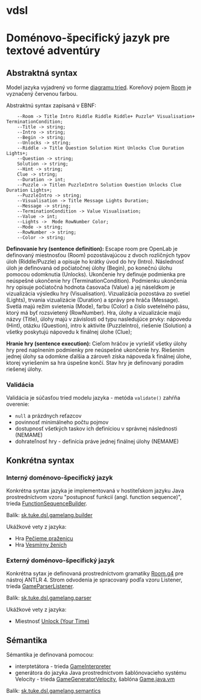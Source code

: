 # vdsl

# Doménovo-špecifický jazyk pre textové adventúry

## Abstraktná syntax

Model jazyka vyjadrený vo forme [diagramu tried](escape-room.svg). 
Koreňový pojem [Room](src/main/java/sk/tuke/dsl/gamelang/model/Game.java) je vyznačený červenou farbou.

Abstraktnú syntax zapísaná v EBNF:
```
    --Room -> Title Intro Riddle Riddle Riddle+ Puzzle* Visualisation+ TerminationCondition;
    --Title -> string;
    --Intro -> string;
    --Begin -> string;
    --Unlocks -> string;
    --Riddle -> Title Question Solution Hint Unlocks Clue Duration Lights+;
    --Question -> string;
    Solution -> string;
    --Hint -> string;
    Clue -> string;
    --Duration -> int;
    --Puzzle -> Titlen PuzzleIntro Solution Question Unlocks Clue Duration Lights+;
    --PuzzleIntro -> string;
    --Visualisation -> Title Message Lights Duration;
    --Message -> string;
    --TerminationCondition -> Value Visualisation;
    --Value -> int;
    --Lights ->  Mode RowNumber Color;
    --Mode -> string;
    --RowNumber -> string;
    --Color -> string;
```

**Definovanie hry (sentence definition):** Escape room pre OpenLab je definovaný miestnosťou (Room) pozostávajúcou z dvoch rozličných typov úloh (Riddle/Puzzle) a opisuje ho krátky úvod do hry (Intro). Následnosť úloh je definovaná od počiatočnej úlohy (Begin), po konečnú úlohu pomocou odomknutia (Unlocks). Ukončenie hry definuje podmienka pre neúspešné ukončenie hry (TerminationCondition). Podmienku ukončenia hry opisuje počiatočná hodnota časovača (Value) a jej náseldkom je vizualizácia výsledku hry (Visualisation). 
Vizualizácia pozostáva zo svetiel (Lights), trvania vizualizácie (Duration) a správy pre hráča (Message).
Svetlá majú režim svietenia (Mode), farbu (Color) a číslo svetelného pásu, ktorý má byť rozsvietený (RowNumber).
Hra, úlohy a vizualizácie majú názvy (Title), úlohy majú v závislosti od typu nasledujúce prvky: nápovedu (Hint), otázku (Question), intro k aktivite (PuzzleIntro), riešenie (Solution) a všetky poskytujú nápovedu k finálnej úlohe (Clue);

**Hranie hry (sentence execution):** Cieľom hráčov je vyriešiť všetky úlohy hry pred naplnením podmienky pre neúspešné ukončenie hry. Riešením jednej úlohy sa odomkne ďalšia a zároveň získa nápoveda k finálnej úlohe, ktorej vyriešením sa hra úspešne končí.
Stav hry je definovaný poradím riešenej úlohy.

### Validácia

Validácia je súčasťou tried modelu jazyka - metóda `validate()` zahŕňa overenie:
- `null` a prázdnych reťazcov
- povinnosť minimálneho počtu pojmov
- dostupnosť všetkých taskov ich definíciou v správnej následnosti (NEMAME)
- dohrateľnosť hry - definícia práve jednej finálnej úlohy (NEMAME)

## Konkrétna syntax

### Interný doménovo-špecifický jazyk

Konkrétna syntax jazyka je implementovaná v hostiteľskom jazyku Java prostredníctvom vzoru "postupnosť funkcií (angl. function sequence)", trieda [FunctionSequenceBuilder](src/main/java/sk/tuke/dsl/gamelang/builder/FunctionSequenceBuilder.java).

Balík: [sk.tuke.dsl.gamelang.builder](src/main/java/sk/tuke/dsl/gamelang/builder)

Ukážkové vety z jazyka:
- Hra [Pečieme praženicu](src/main/java/sk/tuke/dsl/gamelang/main/PeciemePrazenicuGame.java)
- Hra [Vesmírny ženích](src/main/java/sk/tuke/dsl/gamelang/main/VesmirnyZenichGame.java)

### Externý doménovo-špecifický jazyk

Konkrétna sytax je definovaná prostredníctvom gramatiky [Room.g4](Room.g4) pre nástroj ANTLR 4.
Strom odvodenia je spracovaný podľa vzoru Listener, trieda [GameParserListener](src/main/java/sk/tuke/dsl/gamelang/parser/GameParserListener.java).

Balík: [sk.tuke.dsl.gamelang.parser](src/main/java/sk/tuke/dsl/gamelang/parser)

Ukážkové vety z jazyka:
- Miestnosť [Unlock (Your Time)](room1.txt)

## Sémantika

Sémantika je definovaná pomocou:
- interptetátora - trieda [GameInterpreter](src/main/java/sk/tuke/dsl/gamelang/semantics/GameInterpreter.java)
- generátora do jazyka Java prostredníctvom šablónovacieho systému Velocity - trieda [GameGeneratorVelocity](src/main/java/sk/tuke/dsl/gamelang/semantics/GameGeneratorVelocity.java), šablóna [Game.java.vm](src/main/resources/templates/Game.java.vm)  

Balík: [sk.tuke.dsl.gamelang.semantics](src/main/java/sk/tuke/dsl/gamelang/semantics)

